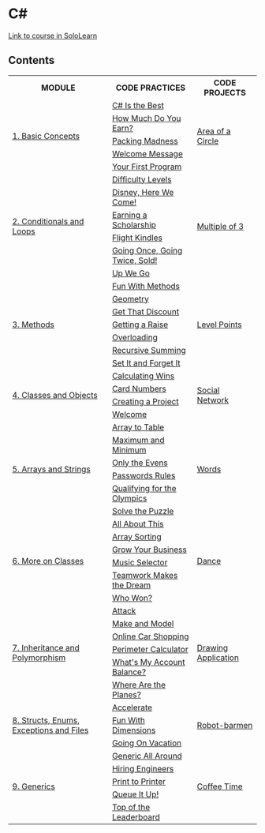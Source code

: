 # C#

[Link to course in SoloLearn](https://www.sololearn.com/learning/1080)

## Contents

<table>
	<tr>
		<th>MODULE</th>
		<th>CODE PRACTICES</th>
		<th>CODE PROJECTS</th>
	</tr>
	<tr>
		<td rowspan="5"><a href="https://github.com/HenestrosaConH/sololearn/tree/main/courses/cs/1-basic-concepts">1. Basic Concepts</a></td>
		<td><a href="https://github.com/HenestrosaConH/sololearn/tree/main/courses/cs/1-basic-concepts/code-practice/cs-is-the-best">C# Is the Best</a></td>
		<td rowspan="5"><a href="https://github.com/HenestrosaConH/sololearn/tree/main/courses/cs/1-basic-concepts/code-project">Area of a Circle</a></td>
	</tr>
	<tr>
		<td><a href="https://github.com/HenestrosaConH/sololearn/tree/main/courses/cs/1-basic-concepts/code-practice/how-much-do-you-earn">How Much Do You Earn?</a></td>
	</tr>
	<tr>
		<td><a href="https://github.com/HenestrosaConH/sololearn/tree/main/courses/cs/1-basic-concepts/code-practice/packing-madness">Packing Madness</a></td>
	</tr>
	<tr>
		<td><a href="https://github.com/HenestrosaConH/sololearn/tree/main/courses/cs/1-basic-concepts/code-practice/welcome-message">Welcome Message</a></td>
	</tr>
	<tr>
		<td><a href="https://github.com/HenestrosaConH/sololearn/tree/main/courses/cs/1-basic-concepts/code-practice/your-first-program">Your First Program</a></td>
	</tr>
	<tr>
		<td rowspan="6"><a href="https://github.com/HenestrosaConH/sololearn/tree/main/courses/cs/2-conditionals-and-loops">2. Conditionals and Loops</a></td>
		<td><a href="https://github.com/HenestrosaConH/sololearn/tree/main/courses/cs/2-conditionals-and-loops/code-practice/difficulty-levels">Difficulty Levels</a></td>
		<td rowspan="6"><a href="https://github.com/HenestrosaConH/sololearn/tree/main/courses/cs/2-conditionals-and-loops/code-project">Multiple of 3</a></td>
	</tr>
	<tr>
		<td><a href="https://github.com/HenestrosaConH/sololearn/tree/main/courses/cs/2-conditionals-and-loops/code-practice/disney-here-we-come">Disney, Here We Come!</a></td>
	</tr>
	<tr>
		<td><a href="https://github.com/HenestrosaConH/sololearn/tree/main/courses/cs/2-conditionals-and-loops/code-practice/earning-a-scholarship">Earning a Scholarship</a></td>
	</tr>
	<tr>
		<td><a href="https://github.com/HenestrosaConH/sololearn/tree/main/courses/cs/2-conditionals-and-loops/code-practice/flight-kindles">Flight Kindles</a></td>
	</tr>
	<tr>
		<td><a href="https://github.com/HenestrosaConH/sololearn/tree/main/courses/cs/2-conditionals-and-loops/code-practice/going-once-going-twice-sold">Going Once, Going Twice, Sold!</a></td>
	</tr>
	<tr>
		<td><a href="https://github.com/HenestrosaConH/sololearn/tree/main/courses/cs/2-conditionals-and-loops/code-practice/up-we-go">Up We Go</a></td>
	</tr>
	<tr>
		<td rowspan="7"><a href="https://github.com/HenestrosaConH/sololearn/tree/main/courses/cs/3-methods">3. Methods</a></td>
		<td><a href="https://github.com/HenestrosaConH/sololearn/tree/main/courses/cs/3-methods/code-practice/fun-with-methods">Fun With Methods</a></td>
		<td rowspan="7"><a href="https://github.com/HenestrosaConH/sololearn/tree/main/courses/cs/3-methods/code-project">Level Points</a></td>
	</tr>
	<tr>
		<td><a href="https://github.com/HenestrosaConH/sololearn/tree/main/courses/cs/3-methods/code-practice/geometry">Geometry</a></td>
	</tr>
	<tr>
		<td><a href="https://github.com/HenestrosaConH/sololearn/tree/main/courses/cs/3-methods/code-practice/get-that-discount">Get That Discount</a></td>
	</tr>
	<tr>
		<td><a href="https://github.com/HenestrosaConH/sololearn/tree/main/courses/cs/3-methods/code-practice/getting-a-raise">Getting a Raise</a></td>
	</tr>
	<tr>
		<td><a href="https://github.com/HenestrosaConH/sololearn/tree/main/courses/cs/3-methods/code-practice/overloading">Overloading</a></td>
	</tr>
	<tr>
		<td><a href="https://github.com/HenestrosaConH/sololearn/tree/main/courses/cs/3-methods/code-practice/recursive-summing">Recursive Summing</a></td>
	</tr>
	<tr>
		<td><a href="https://github.com/HenestrosaConH/sololearn/tree/main/courses/cs/3-methods/code-practice/set-it-and-forget-it">Set It and Forget It</a></td>
	</tr>
	<tr>
		<td rowspan="4"><a href="https://github.com/HenestrosaConH/sololearn/tree/main/courses/cs/4-classes-and-objects">4. Classes and Objects</a></td>
		<td><a href="https://github.com/HenestrosaConH/sololearn/tree/main/courses/cs/4-classes-and-objects/code-practice/calculating-wins">Calculating Wins</a></td>
		<td rowspan="4"><a href="https://github.com/HenestrosaConH/sololearn/tree/main/courses/cs/4-classes-and-objects/code-project">Social Network</a></td>
	</tr>
	<tr>
		<td><a href="https://github.com/HenestrosaConH/sololearn/tree/main/courses/cs/4-classes-and-objects/code-practice/card-numbers">Card Numbers</a></td>
	</tr>
	<tr>
		<td><a href="https://github.com/HenestrosaConH/sololearn/tree/main/courses/cs/4-classes-and-objects/code-practice/creating-a-project">Creating a Project</a></td>
	</tr>
	<tr>
		<td><a href="https://github.com/HenestrosaConH/sololearn/tree/main/courses/cs/4-classes-and-objects/code-practice/welcome">Welcome</a></td>
	</tr>
	<tr>
		<td rowspan="6"><a href="https://github.com/HenestrosaConH/sololearn/tree/main/courses/cs/5-arrays-and-strings">5. Arrays and Strings</a></td>
		<td><a href="https://github.com/HenestrosaConH/sololearn/tree/main/courses/cs/5-arrays-and-strings/code-practice/array-to-table">Array to Table</a></td>
		<td rowspan="6"><a href="https://github.com/HenestrosaConH/sololearn/tree/main/courses/cs/5-arrays-and-strings/code-project">Words</a></td>
	</tr>
	<tr>
		<td><a href="https://github.com/HenestrosaConH/sololearn/tree/main/courses/cs/5-arrays-and-strings/code-practice/maximum-and-minimum">Maximum and Minimum</a></td>
	</tr>
	<tr>
		<td><a href="https://github.com/HenestrosaConH/sololearn/tree/main/courses/cs/5-arrays-and-strings/code-practice/only-the-evens">Only the Evens</a></td>
	</tr>
	<tr>
		<td><a href="https://github.com/HenestrosaConH/sololearn/tree/main/courses/cs/5-arrays-and-strings/code-practice/passwords-rules">Passwords Rules</a></td>
	</tr>
	<tr>
		<td><a href="https://github.com/HenestrosaConH/sololearn/tree/main/courses/cs/5-arrays-and-strings/code-practice/qualifying-for-the-olympics">Qualifying for the Olympics</a></td>
	</tr>
	<tr>
		<td><a href="https://github.com/HenestrosaConH/sololearn/tree/main/courses/cs/5-arrays-and-strings/code-practice/solve-the-puzzle">Solve the Puzzle</a></td>
	</tr>
	<tr>
		<td rowspan="6"><a href="https://github.com/HenestrosaConH/sololearn/tree/main/courses/cs/6-more-on-classes">6. More on Classes</a></td>
		<td><a href="https://github.com/HenestrosaConH/sololearn/tree/main/courses/cs/6-more-on-classes/code-practice/all-about-this">All About This</a></td>
		<td rowspan="6"><a href="https://github.com/HenestrosaConH/sololearn/tree/main/courses/cs/6-more-on-classes/code-project">Dance</a></td>
	</tr>
	<tr>
		<td><a href="https://github.com/HenestrosaConH/sololearn/tree/main/courses/cs/6-more-on-classes/code-practice/array-sorting">Array Sorting</a></td>
	</tr>
	<tr>
		<td><a href="https://github.com/HenestrosaConH/sololearn/tree/main/courses/cs/6-more-on-classes/code-practice/grow-your-business">Grow Your Business</a></td>
	</tr>
	<tr>
		<td><a href="https://github.com/HenestrosaConH/sololearn/tree/main/courses/cs/6-more-on-classes/code-practice/music-selector">Music Selector</a></td>
	</tr>
	<tr>
		<td><a href="https://github.com/HenestrosaConH/sololearn/tree/main/courses/cs/6-more-on-classes/code-practice/teamwork-makes-the-dream">Teamwork Makes the Dream</a></td>
	</tr>
	<tr>
		<td><a href="https://github.com/HenestrosaConH/sololearn/tree/main/courses/cs/6-more-on-classes/code-practice/who-won">Who Won?</a></td>
	</tr>
	<tr>
		<td rowspan="6"><a href="https://github.com/HenestrosaConH/sololearn/tree/main/courses/cs/7-inheritance-and-polymorphism">7. Inheritance and Polymorphism</a></td>
		<td><a href="https://github.com/HenestrosaConH/sololearn/tree/main/courses/cs/7-inheritance-and-polymorphism/code-practice/attack">Attack</a></td>
		<td rowspan="6"><a href="https://github.com/HenestrosaConH/sololearn/tree/main/courses/cs/7-inheritance-and-polymorphism/code-project">Drawing Application</a></td>
	</tr>
	<tr>
		<td><a href="https://github.com/HenestrosaConH/sololearn/tree/main/courses/cs/7-inheritance-and-polymorphism/code-practice/make-and-model">Make and Model</a></td>
	</tr>
	<tr>
		<td><a href="https://github.com/HenestrosaConH/sololearn/tree/main/courses/cs/7-inheritance-and-polymorphism/code-practice/online-car-shopping">Online Car Shopping</a></td>
	</tr>
	<tr>
		<td><a href="https://github.com/HenestrosaConH/sololearn/tree/main/courses/cs/7-inheritance-and-polymorphism/code-practice/perimeter-calculator">Perimeter Calculator</a></td>
	</tr>
	<tr>
		<td><a href="https://github.com/HenestrosaConH/sololearn/tree/main/courses/cs/7-inheritance-and-polymorphism/code-practice/whats-my-account-balance">What's My Account Balance?</a></td>
	</tr>
	<tr>
		<td><a href="https://github.com/HenestrosaConH/sololearn/tree/main/courses/cs/7-inheritance-and-polymorphism/code-practice/where-are-the-planes">Where Are the Planes?</a></td>
	</tr>
	<tr>
		<td rowspan="3"><a href="https://github.com/HenestrosaConH/sololearn/tree/main/courses/cs/8-structs-enums-exceptions-and-files">8. Structs, Enums, Exceptions and Files</a></td>
		<td><a href="https://github.com/HenestrosaConH/sololearn/tree/main/courses/cs/8-structs-enums-exceptions-and-files/code-practice/accelerate">Accelerate</a></td>
		<td rowspan="3"><a href="https://github.com/HenestrosaConH/sololearn/tree/main/courses/cs/8-structs-enums-exceptions-and-files/code-project">Robot-barmen</a></td>
	</tr>
	<tr>
		<td><a href="https://github.com/HenestrosaConH/sololearn/tree/main/courses/cs/8-structs-enums-exceptions-and-files/code-practice/fun-with-dimensions">Fun With Dimensions</a></td>
	</tr>
	<tr>
		<td><a href="https://github.com/HenestrosaConH/sololearn/tree/main/courses/cs/8-structs-enums-exceptions-and-files/code-practice/going-on-vacation">Going On Vacation</a></td>
	</tr>
	<tr>
		<td rowspan="5"><a href="https://github.com/HenestrosaConH/sololearn/tree/main/courses/cs/9-generics">9. Generics</a></td>
		<td><a href="https://github.com/HenestrosaConH/sololearn/tree/main/courses/cs/9-generics/code-practice/generic-all-around">Generic All Around</a></td>
		<td rowspan="5"><a href="https://github.com/HenestrosaConH/sololearn/tree/main/courses/cs/9-generics/code-project">Coffee Time</a></td>
	</tr>
	<tr>
		<td><a href="https://github.com/HenestrosaConH/sololearn/tree/main/courses/cs/9-generics/code-practice/hiring-engineers">Hiring Engineers</a></td>
	</tr>
	<tr>
		<td><a href="https://github.com/HenestrosaConH/sololearn/tree/main/courses/cs/9-generics/code-practice/print-to-printer">Print to Printer</a></td>
	</tr>
	<tr>
		<td><a href="https://github.com/HenestrosaConH/sololearn/tree/main/courses/cs/9-generics/code-practice/queue-it-up">Queue It Up!</a></td>
	</tr>
	<tr>
		<td><a href="https://github.com/HenestrosaConH/sololearn/tree/main/courses/cs/9-generics/code-practice/top-of-the-leaderboard">Top of the Leaderboard</a></td>
	</tr>
</table>
